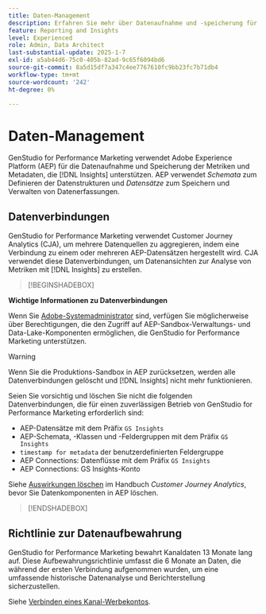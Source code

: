 ```yaml
---
title: Daten-Management
description: Erfahren Sie mehr über Datenaufnahme und -speicherung für  [!DNL Insights]  in GenStudio for Performance Marketing.
feature: Reporting and Insights
level: Experienced
role: Admin, Data Architect
last-substantial-update: 2025-1-7
exl-id: a5ab44d6-75c0-405b-82ad-9c65f6094bd6
source-git-commit: 8a5d15df7a347c4ee7767610fc9bb23fc7b71db4
workflow-type: tm+mt
source-wordcount: '242'
ht-degree: 0%

---
```


# Daten-Management

GenStudio for Performance Marketing verwendet Adobe Experience Platform (AEP) für die Datenaufnahme und Speicherung der Metriken und Metadaten, die [!DNL Insights] unterstützen. AEP verwendet _Schemata_ zum Definieren der Datenstrukturen und _Datensätze_ zum Speichern und Verwalten von Datenerfassungen.

## Datenverbindungen

GenStudio for Performance Marketing verwendet Customer Journey Analytics (CJA), um mehrere Datenquellen zu aggregieren, indem eine Verbindung zu einem oder mehreren AEP-Datensätzen hergestellt wird. CJA verwendet diese Datenverbindungen, um Datenansichten zur Analyse von Metriken mit [!DNL Insights] zu erstellen.

>[!BEGINSHADEBOX]

**Wichtige Informationen zu Datenverbindungen**

Wenn Sie [Adobe-Systemadministrator](/help/user-guide/user-roles.md#adobe-system-administrator-vs-genstudio-system-manager) sind, verfügen Sie möglicherweise über Berechtigungen, die den Zugriff auf AEP-Sandbox-Verwaltungs- und Data-Lake-Komponenten ermöglichen, die GenStudio for Performance Marketing unterstützen.

>[!WARNING]
>
>Wenn Sie die Produktions-Sandbox in AEP zurücksetzen, werden alle Datenverbindungen gelöscht und [!DNL Insights] nicht mehr funktionieren.

Seien Sie vorsichtig und löschen Sie nicht die folgenden Datenverbindungen, die für einen zuverlässigen Betrieb von GenStudio for Performance Marketing erforderlich sind:

- AEP-Datensätze mit dem Präfix `GS Insights`
- AEP-Schemata, -Klassen und -Feldergruppen mit dem Präfix `GS Insights`
- `timestamp for metadata` der benutzerdefinierten Feldergruppe
- AEP Connections: Datenflüsse mit dem Präfix `GS Insights`
- AEP Connections: GS Insights-Konto

Siehe [Auswirkungen löschen](https://experienceleague.adobe.com/en/docs/analytics-platform/using/technotes/deletion) im Handbuch _Customer Journey Analytics_, bevor Sie Datenkomponenten in AEP löschen.

>[!ENDSHADEBOX]

## Richtlinie zur Datenaufbewahrung

GenStudio for Performance Marketing bewahrt Kanaldaten 13 Monate lang auf. Diese Aufbewahrungsrichtlinie umfasst die 6 Monate an Daten, die während der ersten Verbindung aufgenommen wurden, um eine umfassende historische Datenanalyse und Berichterstellung sicherzustellen.

Siehe [Verbinden eines Kanal-Werbekontos](/help/user-guide/insights/connect-channel.md).
